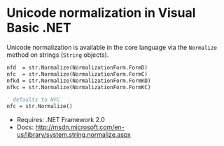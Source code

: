 # Unicode normalization in Visual Basic .NET

Unicode normalization is available in the core language via the `Normalize`
method on strings (`String` objects).

```vb
nfd  = str.Normalize(NormalizationForm.FormD)
nfc  = str.Normalize(NormalizationForm.FormC)
nfkd = str.Normalize(NormalizationForm.FormKD)
nfkc = str.Normalize(NormalizationForm.FormKC)

' defaults to NFC
nfc = str.Normalize()
```

* Requires: .NET Framework 2.0
* Docs: http://msdn.microsoft.com/en-us/library/system.string.normalize.aspx
